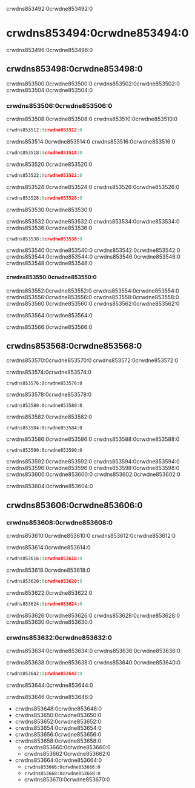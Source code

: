 crwdns853492:0crwdne853492:0
# crwdns853494:0crwdne853494:0

crwdns853496:0crwdne853496:0
## crwdns853498:0crwdne853498:0

crwdns853500:0crwdne853500:0 crwdns853502:0crwdne853502:0 crwdns853504:0crwdne853504:0

### crwdns853506:0crwdne853506:0

crwdns853508:0crwdne853508:0 crwdns853510:0crwdne853510:0

```python
crwdns853512:0crwdne853512:0
```

crwdns853514:0crwdne853514:0 crwdns853516:0crwdne853516:0

```python
crwdns853518:0crwdne853518:0
```

crwdns853520:0crwdne853520:0

```python
crwdns853522:0crwdne853522:0
```

crwdns853524:0crwdne853524:0 crwdns853526:0crwdne853526:0

```python
crwdns853528:0crwdne853528:0
```
crwdns853530:0crwdne853530:0

crwdns853532:0crwdne853532:0 crwdns853534:0crwdne853534:0 crwdns853536:0crwdne853536:0

```python
crwdns853538:0crwdne853538:0
```

crwdns853540:0crwdne853540:0 crwdns853542:0crwdne853542:0 crwdns853544:0crwdne853544:0 crwdns853546:0crwdne853546:0 crwdns853548:0crwdne853548:0

#### crwdns853550:0crwdne853550:0

crwdns853552:0crwdne853552:0 crwdns853554:0crwdne853554:0 crwdns853556:0crwdne853556:0 crwdns853558:0crwdne853558:0 crwdns853560:0crwdne853560:0 crwdns853562:0crwdne853562:0

crwdns853564:0crwdne853564:0

crwdns853566:0crwdne853566:0
## crwdns853568:0crwdne853568:0

crwdns853570:0crwdne853570:0 crwdns853572:0crwdne853572:0

crwdns853574:0crwdne853574:0

```{figure} ../../figures/eyeball-test1.jpg
crwdns853576:0crwdne853576:0
```

crwdns853578:0crwdne853578:0

```{figure} ../../figures/eyeball-test2.jpg
crwdns853580:0crwdne853580:0
```

crwdns853582:0crwdne853582:0

```{figure} ../../figures/eyeball-test3.jpg
crwdns853584:0crwdne853584:0
```

crwdns853586:0crwdne853586:0 crwdns853588:0crwdne853588:0

```{figure} ../../figures/eyeball-test-error.jpg
crwdns853590:0crwdne853590:0
```

crwdns853592:0crwdne853592:0 crwdns853594:0crwdne853594:0 crwdns853596:0crwdne853596:0 crwdns853598:0crwdne853598:0 crwdns853600:0crwdne853600:0 crwdns853602:0crwdne853602:0

crwdns853604:0crwdne853604:0
## crwdns853606:0crwdne853606:0

### crwdns853608:0crwdne853608:0

crwdns853610:0crwdne853610:0 crwdns853612:0crwdne853612:0

crwdns853614:0crwdne853614:0

```python
crwdns853616:0crwdne853616:0
```

crwdns853618:0crwdne853618:0

```python
crwdns853620:0crwdne853620:0
```

crwdns853622:0crwdne853622:0

```python
crwdns853624:0crwdne853624:0
```

crwdns853626:0crwdne853626:0 crwdns853628:0crwdne853628:0 crwdns853630:0crwdne853630:0

### crwdns853632:0crwdne853632:0

crwdns853634:0crwdne853634:0 crwdns853636:0crwdne853636:0

crwdns853638:0crwdne853638:0 crwdns853640:0crwdne853640:0

```python
crwdns853642:0crwdne853642:0
```

crwdns853644:0crwdne853644:0

crwdns853646:0crwdne853646:0

- crwdns853648:0crwdne853648:0
- crwdns853650:0crwdne853650:0
- crwdns853652:0crwdne853652:0
- crwdns853654:0crwdne853654:0
- crwdns853656:0crwdne853656:0
- crwdns853658:0crwdne853658:0
  - crwdns853660:0crwdne853660:0
  - crwdns853662:0crwdne853662:0
- crwdns853664:0crwdne853664:0
  - `crwdns853666:0crwdne853666:0`
  - `crwdns853668:0crwdne853668:0`
  - crwdns853670:0crwdne853670:0
